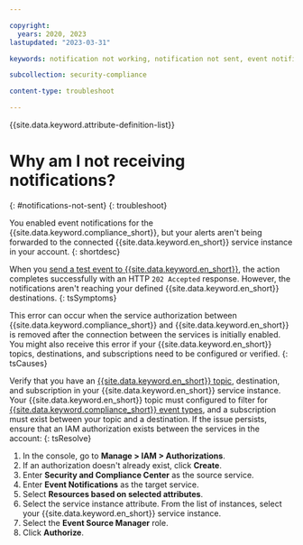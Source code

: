 ```yaml
---

copyright:
  years: 2020, 2023
lastupdated: "2023-03-31"

keywords: notification not working, notification not sent, event notifications

subcollection: security-compliance

content-type: troubleshoot

---
```


{{site.data.keyword.attribute-definition-list}}

# Why am I not receiving notifications?
{: #notifications-not-sent}
{: troubleshoot}

You enabled event notifications for the {{site.data.keyword.compliance_short}}, but your alerts aren't being forwarded to the connected {{site.data.keyword.en_short}} service instance in your account.
{: shortdesc}

When you [send a test event to {{site.data.keyword.en_short}}](/docs/security-compliance?topic=security-compliance-event-notifications#event-notifications-test-ui), the action completes successfully with an HTTP `202 Accepted` response. However, the notifications aren't reaching your defined {{site.data.keyword.en_short}} destinations.
{: tsSymptoms}

This error can occur when the service authorization between {{site.data.keyword.compliance_short}} and {{site.data.keyword.en_short}} is removed after the connection between the services is initially enabled. You might also receive this error if your {{site.data.keyword.en_short}} topics, destinations, and subscriptions need to be configured or verified.
{: tsCauses}

Verify that you have an [{{site.data.keyword.en_short}} topic](/docs/event-notifications?topic=event-notifications-en-create-en-topic), destination, and subscription in your {{site.data.keyword.en_short}} service instance. Your {{site.data.keyword.en_short}} topic must configured to filter for [{{site.data.keyword.compliance_short}} event types](/docs/security-compliance?topic=security-compliance-event-notifications#event-notifications-list), and a subscription must exist between your topic and a destination. If the issue persists, ensure that an IAM authorization exists between the services in the account:
{: tsResolve}

1. In the console, go to **Manage > IAM > Authorizations**.
2. If an authorization doesn't already exist, click **Create**.
3. Enter **Security and Compliance Center** as the source service.
4. Enter **Event Notifications** as the target service.
5. Select **Resources based on selected attributes**.
6. Select the service instance attribute. From the list of instances, select your {{site.data.keyword.en_short}} service instance.
7. Select the **Event Source Manager** role.
8. Click **Authorize**.
